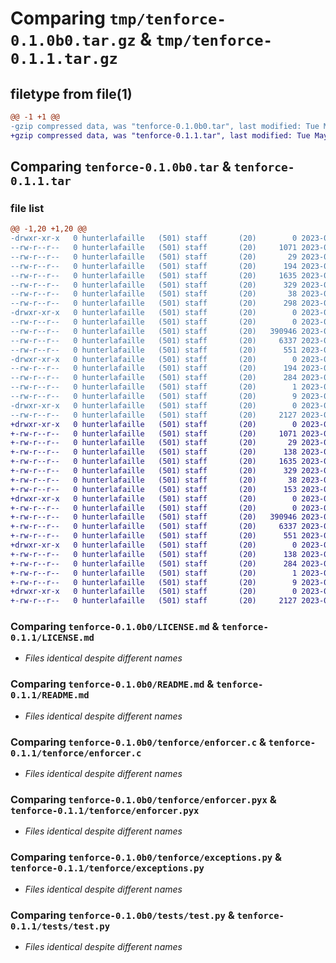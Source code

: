 # Comparing `tmp/tenforce-0.1.0b0.tar.gz` & `tmp/tenforce-0.1.1.tar.gz`

## filetype from file(1)

```diff
@@ -1 +1 @@
-gzip compressed data, was "tenforce-0.1.0b0.tar", last modified: Tue May 23 03:57:45 2023, max compression
+gzip compressed data, was "tenforce-0.1.1.tar", last modified: Tue May 23 04:03:35 2023, max compression
```

## Comparing `tenforce-0.1.0b0.tar` & `tenforce-0.1.1.tar`

### file list

```diff
@@ -1,20 +1,20 @@
-drwxr-xr-x   0 hunterlafaille   (501) staff       (20)        0 2023-05-23 03:57:45.709740 tenforce-0.1.0b0/
--rw-r--r--   0 hunterlafaille   (501) staff       (20)     1071 2023-05-23 03:05:36.000000 tenforce-0.1.0b0/LICENSE.md
--rw-r--r--   0 hunterlafaille   (501) staff       (20)       29 2023-05-22 15:11:35.000000 tenforce-0.1.0b0/MANIFEST.in
--rw-r--r--   0 hunterlafaille   (501) staff       (20)      194 2023-05-23 03:57:45.709635 tenforce-0.1.0b0/PKG-INFO
--rw-r--r--   0 hunterlafaille   (501) staff       (20)     1635 2023-05-23 03:11:36.000000 tenforce-0.1.0b0/README.md
--rw-r--r--   0 hunterlafaille   (501) staff       (20)      329 2023-05-23 03:57:32.000000 tenforce-0.1.0b0/pyproject.toml
--rw-r--r--   0 hunterlafaille   (501) staff       (20)       38 2023-05-23 03:57:45.709782 tenforce-0.1.0b0/setup.cfg
--rw-r--r--   0 hunterlafaille   (501) staff       (20)      298 2023-05-23 03:57:15.000000 tenforce-0.1.0b0/setup.py
-drwxr-xr-x   0 hunterlafaille   (501) staff       (20)        0 2023-05-23 03:57:45.708714 tenforce-0.1.0b0/tenforce/
--rw-r--r--   0 hunterlafaille   (501) staff       (20)        0 2023-05-21 20:05:52.000000 tenforce-0.1.0b0/tenforce/__init__.py
--rw-r--r--   0 hunterlafaille   (501) staff       (20)   390946 2023-05-23 03:57:45.000000 tenforce-0.1.0b0/tenforce/enforcer.c
--rw-r--r--   0 hunterlafaille   (501) staff       (20)     6337 2023-05-23 02:50:27.000000 tenforce-0.1.0b0/tenforce/enforcer.pyx
--rw-r--r--   0 hunterlafaille   (501) staff       (20)      551 2023-05-23 02:18:21.000000 tenforce-0.1.0b0/tenforce/exceptions.py
-drwxr-xr-x   0 hunterlafaille   (501) staff       (20)        0 2023-05-23 03:57:45.709239 tenforce-0.1.0b0/tenforce.egg-info/
--rw-r--r--   0 hunterlafaille   (501) staff       (20)      194 2023-05-23 03:57:45.000000 tenforce-0.1.0b0/tenforce.egg-info/PKG-INFO
--rw-r--r--   0 hunterlafaille   (501) staff       (20)      284 2023-05-23 03:57:45.000000 tenforce-0.1.0b0/tenforce.egg-info/SOURCES.txt
--rw-r--r--   0 hunterlafaille   (501) staff       (20)        1 2023-05-23 03:57:45.000000 tenforce-0.1.0b0/tenforce.egg-info/dependency_links.txt
--rw-r--r--   0 hunterlafaille   (501) staff       (20)        9 2023-05-23 03:57:45.000000 tenforce-0.1.0b0/tenforce.egg-info/top_level.txt
-drwxr-xr-x   0 hunterlafaille   (501) staff       (20)        0 2023-05-23 03:57:45.709352 tenforce-0.1.0b0/tests/
--rw-r--r--   0 hunterlafaille   (501) staff       (20)     2127 2023-05-23 03:08:35.000000 tenforce-0.1.0b0/tests/test.py
+drwxr-xr-x   0 hunterlafaille   (501) staff       (20)        0 2023-05-23 04:03:35.995012 tenforce-0.1.1/
+-rw-r--r--   0 hunterlafaille   (501) staff       (20)     1071 2023-05-23 03:05:36.000000 tenforce-0.1.1/LICENSE.md
+-rw-r--r--   0 hunterlafaille   (501) staff       (20)       29 2023-05-22 15:11:35.000000 tenforce-0.1.1/MANIFEST.in
+-rw-r--r--   0 hunterlafaille   (501) staff       (20)      138 2023-05-23 04:03:35.994908 tenforce-0.1.1/PKG-INFO
+-rw-r--r--   0 hunterlafaille   (501) staff       (20)     1635 2023-05-23 03:11:36.000000 tenforce-0.1.1/README.md
+-rw-r--r--   0 hunterlafaille   (501) staff       (20)      329 2023-05-23 04:01:20.000000 tenforce-0.1.1/pyproject.toml
+-rw-r--r--   0 hunterlafaille   (501) staff       (20)       38 2023-05-23 04:03:35.995049 tenforce-0.1.1/setup.cfg
+-rw-r--r--   0 hunterlafaille   (501) staff       (20)      153 2023-05-23 04:01:32.000000 tenforce-0.1.1/setup.py
+drwxr-xr-x   0 hunterlafaille   (501) staff       (20)        0 2023-05-23 04:03:35.993894 tenforce-0.1.1/tenforce/
+-rw-r--r--   0 hunterlafaille   (501) staff       (20)        0 2023-05-21 20:05:52.000000 tenforce-0.1.1/tenforce/__init__.py
+-rw-r--r--   0 hunterlafaille   (501) staff       (20)   390946 2023-05-23 04:03:35.000000 tenforce-0.1.1/tenforce/enforcer.c
+-rw-r--r--   0 hunterlafaille   (501) staff       (20)     6337 2023-05-23 02:50:27.000000 tenforce-0.1.1/tenforce/enforcer.pyx
+-rw-r--r--   0 hunterlafaille   (501) staff       (20)      551 2023-05-23 02:18:21.000000 tenforce-0.1.1/tenforce/exceptions.py
+drwxr-xr-x   0 hunterlafaille   (501) staff       (20)        0 2023-05-23 04:03:35.994501 tenforce-0.1.1/tenforce.egg-info/
+-rw-r--r--   0 hunterlafaille   (501) staff       (20)      138 2023-05-23 04:03:35.000000 tenforce-0.1.1/tenforce.egg-info/PKG-INFO
+-rw-r--r--   0 hunterlafaille   (501) staff       (20)      284 2023-05-23 04:03:35.000000 tenforce-0.1.1/tenforce.egg-info/SOURCES.txt
+-rw-r--r--   0 hunterlafaille   (501) staff       (20)        1 2023-05-23 04:03:35.000000 tenforce-0.1.1/tenforce.egg-info/dependency_links.txt
+-rw-r--r--   0 hunterlafaille   (501) staff       (20)        9 2023-05-23 04:03:35.000000 tenforce-0.1.1/tenforce.egg-info/top_level.txt
+drwxr-xr-x   0 hunterlafaille   (501) staff       (20)        0 2023-05-23 04:03:35.994619 tenforce-0.1.1/tests/
+-rw-r--r--   0 hunterlafaille   (501) staff       (20)     2127 2023-05-23 03:08:35.000000 tenforce-0.1.1/tests/test.py
```

### Comparing `tenforce-0.1.0b0/LICENSE.md` & `tenforce-0.1.1/LICENSE.md`

 * *Files identical despite different names*

### Comparing `tenforce-0.1.0b0/README.md` & `tenforce-0.1.1/README.md`

 * *Files identical despite different names*

### Comparing `tenforce-0.1.0b0/tenforce/enforcer.c` & `tenforce-0.1.1/tenforce/enforcer.c`

 * *Files identical despite different names*

### Comparing `tenforce-0.1.0b0/tenforce/enforcer.pyx` & `tenforce-0.1.1/tenforce/enforcer.pyx`

 * *Files identical despite different names*

### Comparing `tenforce-0.1.0b0/tenforce/exceptions.py` & `tenforce-0.1.1/tenforce/exceptions.py`

 * *Files identical despite different names*

### Comparing `tenforce-0.1.0b0/tests/test.py` & `tenforce-0.1.1/tests/test.py`

 * *Files identical despite different names*

